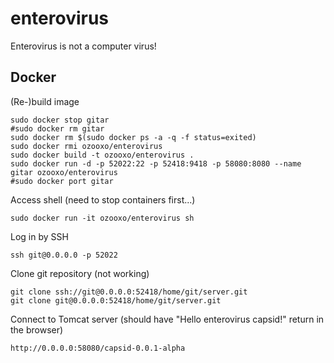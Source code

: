 # enterovirus

Enterovirus is not a computer virus!

## Docker

(Re-)build image

```
sudo docker stop gitar
#sudo docker rm gitar
sudo docker rm $(sudo docker ps -a -q -f status=exited)
sudo docker rmi ozooxo/enterovirus
sudo docker build -t ozooxo/enterovirus .
sudo docker run -d -p 52022:22 -p 52418:9418 -p 58080:8080 --name gitar ozooxo/enterovirus
#sudo docker port gitar
```

Access shell (need to stop containers first...)

```
sudo docker run -it ozooxo/enterovirus sh
```

Log in by SSH

```
ssh git@0.0.0.0 -p 52022
```

Clone git repository (not working)

```
git clone ssh://git@0.0.0.0:52418/home/git/server.git
git clone git@0.0.0.0:52418/home/git/server.git
```

Connect to Tomcat server (should have "Hello enterovirus capsid!" return in the browser)

```
http://0.0.0.0:58080/capsid-0.0.1-alpha
```
